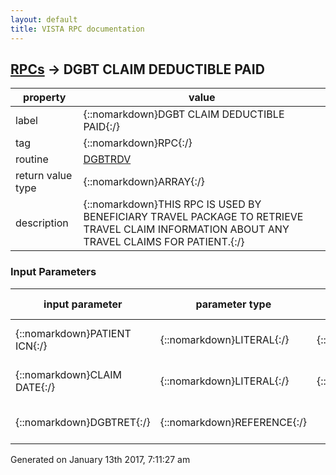 ```yaml
---
layout: default
title: VISTA RPC documentation
---
```




## [RPCs](TableOfContent.md) &#8594; DGBT CLAIM DEDUCTIBLE PAID 

 property | value 
--- | --- 
 label | {::nomarkdown}DGBT CLAIM DEDUCTIBLE PAID{:/}
 tag | {::nomarkdown}RPC{:/}
 routine | [DGBTRDV](http://code.osehra.org/dox/Routine_DGBTRDV_source.html)
 return value type | {::nomarkdown}ARRAY{:/}
 description | {::nomarkdown}THIS RPC IS USED BY BENEFICIARY TRAVEL PACKAGE TO RETRIEVE TRAVEL CLAIM INFORMATION ABOUT ANY TRAVEL CLAIMS FOR PATIENT.{:/}

### Input Parameters

| input parameter | parameter type | maximum data length | required | description | 
| --- | --- | --- | --- | --- | 
| {::nomarkdown}PATIENT ICN{:/} | {::nomarkdown}LITERAL{:/} | {::nomarkdown}30{:/} | {::nomarkdown}true{:/} | {::nomarkdown}PATIENTS ICN NUMBER FROM ^DPT(DFN).{:/} | 
| {::nomarkdown}CLAIM DATE{:/} | {::nomarkdown}LITERAL{:/} | {::nomarkdown}15{:/} | {::nomarkdown}true{:/} | {::nomarkdown}BENEFICIARY TRAVEL CLAIM DATE (NOT THE CURRENT DATE).{:/} | 
| {::nomarkdown}DGBTRET{:/} | {::nomarkdown}REFERENCE{:/} |  | {::nomarkdown}true{:/} | {::nomarkdown}THE ARRAY THE DATA WILL BE RETURNED IN.{:/} | 




 Generated on January 13th 2017, 7:11:27 am